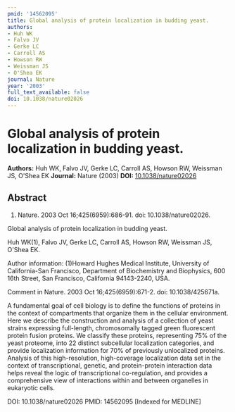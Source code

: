 ```yaml
---
pmid: '14562095'
title: Global analysis of protein localization in budding yeast.
authors:
- Huh WK
- Falvo JV
- Gerke LC
- Carroll AS
- Howson RW
- Weissman JS
- O'Shea EK
journal: Nature
year: '2003'
full_text_available: false
doi: 10.1038/nature02026
---
```


# Global analysis of protein localization in budding yeast.
**Authors:** Huh WK, Falvo JV, Gerke LC, Carroll AS, Howson RW, Weissman JS, O'Shea EK
**Journal:** Nature (2003)
**DOI:** [10.1038/nature02026](https://doi.org/10.1038/nature02026)

## Abstract

1. Nature. 2003 Oct 16;425(6959):686-91. doi: 10.1038/nature02026.

Global analysis of protein localization in budding yeast.

Huh WK(1), Falvo JV, Gerke LC, Carroll AS, Howson RW, Weissman JS, O'Shea EK.

Author information:
(1)Howard Hughes Medical Institute, University of California-San Francisco, 
Department of Biochemistry and Biophysics, 600 16th Street, San Francisco, 
California 94143-2240, USA.

Comment in
    Nature. 2003 Oct 16;425(6959):671-2. doi: 10.1038/425671a.

A fundamental goal of cell biology is to define the functions of proteins in the 
context of compartments that organize them in the cellular environment. Here we 
describe the construction and analysis of a collection of yeast strains 
expressing full-length, chromosomally tagged green fluorescent protein fusion 
proteins. We classify these proteins, representing 75% of the yeast proteome, 
into 22 distinct subcellular localization categories, and provide localization 
information for 70% of previously unlocalized proteins. Analysis of this 
high-resolution, high-coverage localization data set in the context of 
transcriptional, genetic, and protein-protein interaction data helps reveal the 
logic of transcriptional co-regulation, and provides a comprehensive view of 
interactions within and between organelles in eukaryotic cells.

DOI: 10.1038/nature02026
PMID: 14562095 [Indexed for MEDLINE]
